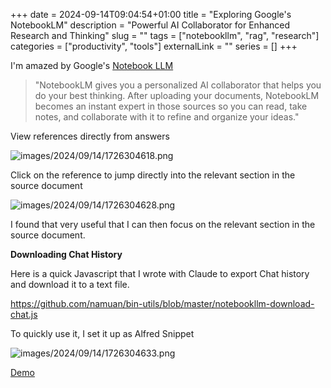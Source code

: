 +++ 
date = 2024-09-14T09:04:54+01:00
title = "Exploring Google's NotebookLM"
description = "Powerful AI Collaborator for Enhanced Research and Thinking"
slug = "" 
tags = ["notebookllm", "rag", "research"]
categories = ["productivity", "tools"]
externalLink = ""
series = []
+++

I'm amazed by Google's [Notebook LLM](https://notebooklm.google.com/)

> "NotebookLM gives you a personalized AI collaborator that helps you do your best thinking. After uploading your documents, NotebookLM becomes an instant expert in those sources so you can read, take notes, and collaborate with it to refine and organize your ideas."

View references directly from answers

![images/2024/09/14/1726304618.png](/images/2024/09/14/1726304618.png)

Click on the reference to jump directly into the relevant section in the source document

![images/2024/09/14/1726304628.png](/images/2024/09/14/1726304628.png)

I found that very useful that I can then focus on the relevant section in the source document.

**Downloading Chat History**

Here is a quick Javascript that I wrote with Claude to export Chat history and download it to a text file.

https://github.com/namuan/bin-utils/blob/master/notebookllm-download-chat.js

To quickly use it, I set it up as Alfred Snippet

![images/2024/09/14/1726304633.png](/images/2024/09/14/1726304633.png)

[Demo](https://x.com/namuan_twt/status/1834880492467790109)
